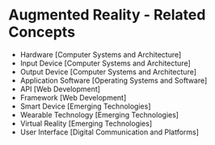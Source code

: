 # Augmented Reality - Related Concepts

- Hardware [Computer Systems and Architecture]
- Input Device [Computer Systems and Architecture]
- Output Device [Computer Systems and Architecture]
- Application Software [Operating Systems and Software]
- API [Web Development]
- Framework [Web Development]
- Smart Device [Emerging Technologies]
- Wearable Technology [Emerging Technologies]
- Virtual Reality [Emerging Technologies]
- User Interface [Digital Communication and Platforms]

